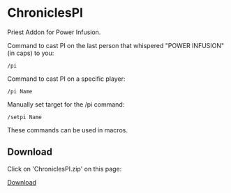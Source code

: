 # ChroniclesPI

Priest Addon for Power Infusion.

Command to cast PI on the last person that whispered "POWER INFUSION" (in caps) to you:

	/pi

Command to cast PI on a specific player:

	/pi Name

Manually set target for the /pi command:

	/setpi Name

These commands can be used in macros.

## Download

Click on 'ChroniclesPI.zip' on this page:

[Download](https://github.com/EinBaum/ChroniclesPI/releases)
